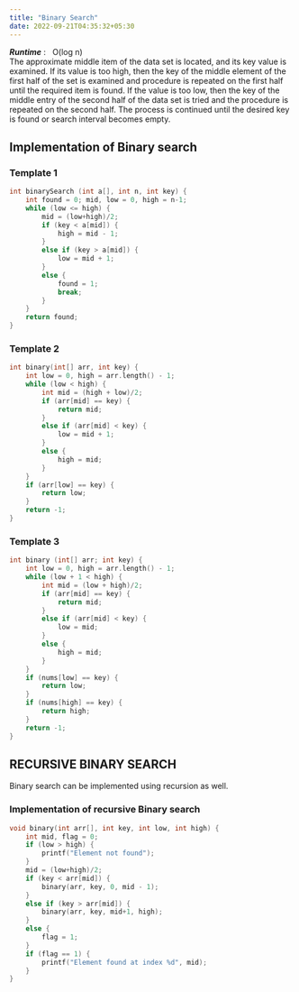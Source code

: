 ```yaml
---
title: "Binary Search"
date: 2022-09-21T04:35:32+05:30
---
```

***Runtime*** : &nbsp; O(log n)  
The approximate middle item of the data set is located, and its key value is examined. If its value is too high, then the key of the middle element of the first half of the set is examined and procedure is repeated on the first half until the required item is found. If the value is too low, then the key of the middle entry of the second half of the data set is tried and the procedure is repeated on the second half. The process is continued until the desired key is found or search interval becomes empty. 
## Implementation of Binary search
### Template 1
```C
int binarySearch (int a[], int n, int key) {
    int found = 0; mid, low = 0, high = n-1;
    while (low <= high) {
        mid = (low+high)/2;
        if (key < a[mid]) {
            high = mid - 1;
        }
        else if (key > a[mid]) {
            low = mid + 1;
        }
        else {
            found = 1;
            break;
        }
    }
    return found;
}
```

### Template 2
```C
int binary(int[] arr, int key) {
    int low = 0, high = arr.length() - 1;
    while (low < high) {
        int mid = (high + low)/2;
        if (arr[mid] == key) {
            return mid;
        }
        else if (arr[mid] < key) {
            low = mid + 1;
        }
        else {
            high = mid;
        }
    }
    if (arr[low] == key) {
        return low;
    }
    return -1;
}
```

### Template 3

```C
int binary (int[] arr; int key) {
    int low = 0, high = arr.length() - 1;
    while (low + 1 < high) {
        int mid = (low + high)/2;
        if (arr[mid] == key) {
            return mid;
        }
        else if (arr[mid] < key) {
            low = mid;
        }
        else {
            high = mid;
        }
    }
    if (nums[low] == key) {
        return low;
    }
    if (nums[high] == key) {
        return high;
    }
    return -1;
}
```
## RECURSIVE BINARY SEARCH  
Binary search can be implemented using recursion as well.  
### Implementation of recursive Binary search

```C
void binary(int arr[], int key, int low, int high) {
	int mid, flag = 0;
	if (low > high) {
		printf("Element not found");
	}
	mid = (low+high)/2;
	if (key < arr[mid]) {
		binary(arr, key, 0, mid - 1);
	}
	else if (key > arr[mid]) {
		binary(arr, key, mid+1, high);
	}
	else {
		flag = 1;
	}
	if (flag == 1) {
		printf("Element found at index %d", mid);
	}
}
```